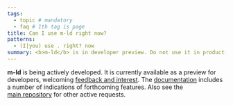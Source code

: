 ```yaml
---
tags:
  - topic # mandatory
  - faq # 1th tag is page
title: Can I use m-ld right now?
patterns:
  - (I|you) use . right? now
summary: <b>m-ld</b> is in developer preview. Do not use it in production.
---
```

**m-ld** is being actively developed. It is currently available as a preview for
developers, welcoming [feedback&nbsp;and&nbsp;interest](/hello/). The
[documentation](/doc/) includes a number of indications of forthcoming features.
Also see the [main&nbsp;repository](https://github.com/m-ld/m-ld-spec/issues)
for other active requests.
